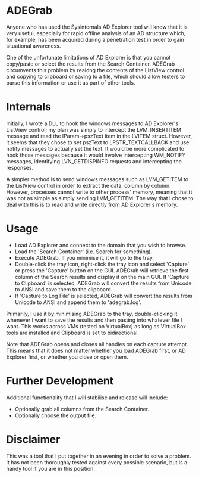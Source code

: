 # ADEGrab
Anyone who has used the Sysinternals AD Explorer tool will know that it is very useful, especially for rapid offline analysis of an AD structure which, for example, has been acquired during a penetration test in order to gain situational awareness.

One of the unfortunate limitations of AD Explorer is that you cannot copy/paste or select the results from the Search Container. ADEGrab circumvents this problem by reaidng the contents of the ListView control and copying to clipboard or saving to a file, which should allow testers to parse this information or use it as part of other tools.

# Internals
Initially, I wrote a DLL to hook the windows messages to AD Explorer's ListView control; my plan was simply to intercept the LVM_INSERTITEM message and read the lParam->pszText item in the LVITEM struct. However, it seems that they chose to set pszText to LPSTR_TEXTCALLBACK and use notify messages to actually set the text. It would be more complicated to hook those messages because it would involve intercepting WM_NOTIFY messages, identifying LVN_GETDISPINFO requests and intercepting the responses. 

A simpler method is to send windows messages such as LVM_GETITEM to the ListView control in order to extract the data, column by column. However, processes cannot write to other process' memory, meaning that it was not as simple as simply sending LVM_GETITEM. The way that I chose to deal with this is to read and write directly from AD Explorer's memory.

# Usage
- Load AD Explorer and connect to the domain that you wish to browse.
- Load the 'Search Container' (i.e. Search for something).
- Execute ADEGrab. If you minimise it, it will go to the tray.
- Double-click the tray icon, right-click the tray icon and select 'Capture' or press the 'Capture' button on the GUI. ADEGrab will retrieve the first column of the Search results and display it on the main GUI. If 'Capture to Clipboard' is selected, ADEGrab will convert the results from Unicode to ANSI and save them to the clipboard.
- If 'Capture to Log File' is selected, ADEGrab will convert the results from Unicode to ANSI and append them to 'adegrab.log'.

Primarily, I use it by minimising ADEGrab to the tray, double-clicking it whenever I want to save the results and then pasting into whatever file I want. This works across VMs (tested on VirtualBox) as long as VirtualBox tools are installed and Clipboard is set to bidirectional.

Note that ADEGrab opens and closes all handles on each capture attempt. This means that it does not matter whether you load ADEGrab first, or AD Explorer first, or whether you close or open them.

# Further Development

Additional functionality that I will stabilise and release will include:
- Optionally grab all columns from the Search Container.
- Optionally choose the output file.

# Disclaimer
This was a tool that I put together in an evening in order to solve a problem. It has not been thoroughly tested against every possible scenario, but is a handy tool if you are in this position. 
